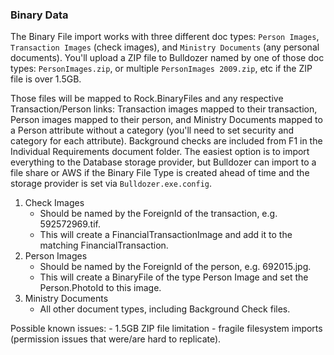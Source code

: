 ### Binary Data

The Binary File import works with three different doc types: `Person Images`, `Transaction Images` (check images), and `Ministry Documents` (any personal documents).  You'll upload a ZIP file to Bulldozer named by one of those doc types: `PersonImages.zip`, or multiple `PersonImages 2009.zip`, etc if the ZIP file is over 1.5GB.

Those files will be mapped to Rock.BinaryFiles and any respective Transaction/Person links: Transaction images mapped to their transaction, Person images mapped to their person, and Ministry Documents mapped to a Person attribute without a category (you'll need to set security and category for each attribute).  Background checks are included from F1 in the Individual Requirements document folder.  The easiest option is to import everything to the Database storage provider, but Bulldozer can import to a file share or AWS if the Binary File Type is created ahead of time and the storage provider is set via `Bulldozer.exe.config`. 

1. Check Images
    - Should be named by the ForeignId of the transaction, e.g. 592572969.tif.
    - This will create a FinancialTransactionImage and add it to the matching FinancialTransaction. 
2. Person Images
   - Should be named by the ForeignId of the person, e.g. 692015.jpg.
   - This will create a BinaryFile of the type Person Image and set the Person.PhotoId to this image.
3. Ministry Documents
   - All other document types, including Background Check files.

Possible known issues:
    - 1.5GB ZIP file limitation
    - fragile filesystem imports (permission issues that were/are hard to replicate).  
    
    